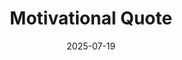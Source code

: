 ---
layout: socialpost
title: "Motivational Quote"
date: 2025-07-19
media_type: video
media_src: motivation.mp4
overlay_text: "Push yourself, because no one else is going to do it for you."
description: "Download or share this motivational quote image. Add your own brand name and logo dynamically and promote your identity on social media."
categories: [motivation, quotes, image]
tags: [motivation, branding, social media, quote]
thumbnail: motivation.jpg
noindex: true
---